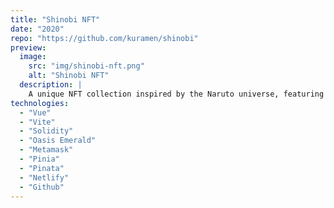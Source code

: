 ```yaml
---
title: "Shinobi NFT"
date: "2020"
repo: "https://github.com/kuramen/shinobi"
preview:
  image:
    src: "img/shinobi-nft.png" 
    alt: "Shinobi NFT"
  description: |
    A unique NFT collection inspired by the Naruto universe, featuring custom shinobi characters and artwork.
technologies:
  - "Vue"
  - "Vite"
  - "Solidity"
  - "Oasis Emerald"
  - "Metamask"
  - "Pinia"
  - "Pinata"
  - "Netlify"
  - "Github"
---
```

